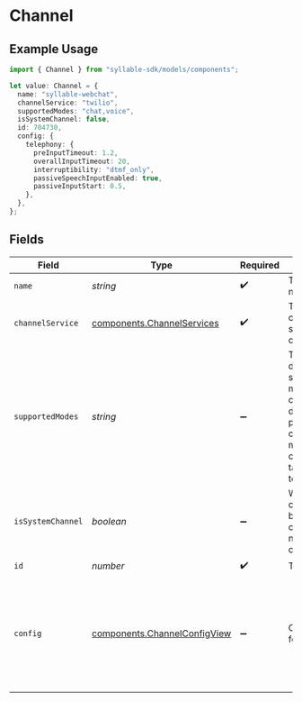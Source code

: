 # Channel

## Example Usage

```typescript
import { Channel } from "syllable-sdk/models/components";

let value: Channel = {
  name: "syllable-webchat",
  channelService: "twilio",
  supportedModes: "chat,voice",
  isSystemChannel: false,
  id: 704730,
  config: {
    telephony: {
      preInputTimeout: 1.2,
      overallInputTimeout: 20,
      interruptibility: "dtmf_only",
      passiveSpeechInputEnabled: true,
      passiveInputStart: 0.5,
    },
  },
};
```

## Fields

| Field                                                                                                                                                                         | Type                                                                                                                                                                          | Required                                                                                                                                                                      | Description                                                                                                                                                                   | Example                                                                                                                                                                       |
| ----------------------------------------------------------------------------------------------------------------------------------------------------------------------------- | ----------------------------------------------------------------------------------------------------------------------------------------------------------------------------- | ----------------------------------------------------------------------------------------------------------------------------------------------------------------------------- | ----------------------------------------------------------------------------------------------------------------------------------------------------------------------------- | ----------------------------------------------------------------------------------------------------------------------------------------------------------------------------- |
| `name`                                                                                                                                                                        | *string*                                                                                                                                                                      | :heavy_check_mark:                                                                                                                                                            | The channel name                                                                                                                                                              | syllable-webchat                                                                                                                                                              |
| `channelService`                                                                                                                                                              | [components.ChannelServices](../../models/components/channelservices.md)                                                                                                      | :heavy_check_mark:                                                                                                                                                            | The communication service for a channel.                                                                                                                                      |                                                                                                                                                                               |
| `supportedModes`                                                                                                                                                              | *string*                                                                                                                                                                      | :heavy_minus_sign:                                                                                                                                                            | The comma-delimited list of supported modes for the channel, which defines the       possible communication methods for channel targets linked to it.                         | chat,voice                                                                                                                                                                    |
| `isSystemChannel`                                                                                                                                                             | *boolean*                                                                                                                                                                     | :heavy_minus_sign:                                                                                                                                                            | Whether the channel is a built-in system channel (i.e., is not customizable)                                                                                                  | false                                                                                                                                                                         |
| `id`                                                                                                                                                                          | *number*                                                                                                                                                                      | :heavy_check_mark:                                                                                                                                                            | The channel ID                                                                                                                                                                |                                                                                                                                                                               |
| `config`                                                                                                                                                                      | [components.ChannelConfigView](../../models/components/channelconfigview.md)                                                                                                  | :heavy_minus_sign:                                                                                                                                                            | Configuration for the channel                                                                                                                                                 | {<br/>"telephony": {<br/>"interruptibility": "dtmf_only",<br/>"overall_input_timeout": 20,<br/>"passive_input_start": 0.5,<br/>"passive_speech_input_enabled": true,<br/>"pre_input_timeout": 1.2<br/>}<br/>} |